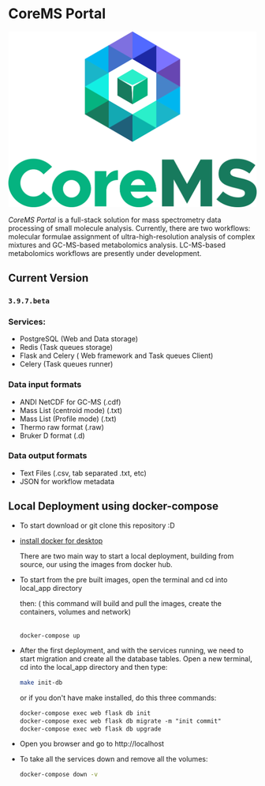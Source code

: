 # CoreMS Portal

![CoreMS Logo](web/app/static/images/CoreMS.COLOR.png)  

*CoreMS Portal* is a full-stack solution for mass spectrometry data processing of small molecule analysis. Currently, there are two workflows: molecular formulae assignment of ultra-high-resolution analysis of complex mixtures and GC-MS-based metabolomics analysis. LC-MS-based metabolomics workflows are presently under development.


## Current Version

### `3.9.7.beta`

### Services:

- PostgreSQL (Web and Data storage)
- Redis (Task queues storage) 
- Flask and Celery ( Web framework and Task queues Client)
- Celery (Task queues runner)

### Data input formats

- ANDI NetCDF for GC-MS (.cdf)
- Mass List (centroid mode) (.txt)
- Mass List (Profile mode) (.txt)
- Thermo raw format (.raw)
- Bruker D format (.d)

### Data output formats

- Text Files (.csv, tab separated .txt, etc)
- JSON for workflow metadata

## Local Deployment using docker-compose

- To start download or git clone this repository :D

- [install docker for desktop](https://hub.docker.com/?overlay=onboarding)

  There are two main way to start a local deployment, building from source, our using the images from docker hub.

 - To start from the pre built images, open the terminal and cd into local_app directory
 
   then: ( this command will build and pull the images, create the containers, volumes and network)
     
     ```bash

     docker-compose up
   
     ```

- After the first deployment, and with the services running, we need to start migration and create all the database tables. Open a new terminal, cd into the local_app directory and then type:

    ```bash
    make init-db

    ```
    or if you don't have make installed, do this three commands: 
    
    ```
    docker-compose exec web flask db init
    docker-compose exec web flask db migrate -m "init commit"
    docker-compose exec web flask db upgrade
    ```

- Open you browser and go to http://localhost


- To take all the services down and remove all the volumes:
    
    ```bash
    docker-compose down -v

    ```

    